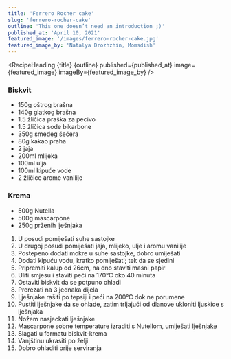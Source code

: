 ```yaml
---
title: 'Ferrero Rocher cake'
slug: 'ferrero-rocher-cake'
outline: 'This one doesn’t need an introduction ;)'
published_at: 'April 10, 2021'
featured_image: '/images/ferrero-rocher-cake.jpg'
featured_image_by: 'Natalya Drozhzhin, Momsdish'
---
```


<script>
    import RecipeHeading from '$lib/RecipeHeading.svelte';
    import IngredientList from '$lib/IngredientList.svelte';
    import PreparationSteps from '$lib/PreparationSteps.svelte';
</script>

<RecipeHeading
{title} {outline} published={published_at}
image={featured_image} imageBy={featured_image_by}
/>

<div class="content">

<IngredientList>

### Biskvit

- 150g oštrog brašna
- 140g glatkog brašna
- 1.5 žličica praška za pecivo
- 1.5 žličica sode bikarbone
- 350g smeđeg šećera
- 80g kakao praha
- 2 jaja
- 200ml mlijeka
- 100ml ulja
- 100ml kipuće vode
- 2 žličice arome vanilije

### Krema

- 500g Nutella
- 500g mascarpone
- 250g prženih lješnjaka

</IngredientList>

<PreparationSteps>

1. U posudi pomiješati suhe sastojke
2. U drugoj posudi pomiješati jaja, mlijeko, ulje i aromu vanilije
3. Postepeno dodati mokre u suhe sastojke, dobro umiješati
4. Dodati kipuću vodu, kratko pomiješati; tek da se sjedini
5. Pripremiti kalup od 26cm, na dno staviti masni papir
6. Uliti smjesu i staviti peći na 170°C oko 40 minuta
7. Ostaviti biskvit da se potpuno ohladi
8. Prerezati na 3 jednaka dijela
9. Lješnjake rašiti po tepsiji i peći na 200°C dok ne porumene
10. Pustiti lješnjake da se ohlade, zatim trljajući od dlanove ukloniti ljuskice s lješnjaka
11. Nožem nasjeckati lješnjake
12. Mascarpone sobne temperature izraditi s Nutellom, umiješati lješnjake
13. Slagati u formatu biskvit-krema
14. Vanjštinu ukrasiti po želji
15. Dobro ohladiti prije serviranja

</PreparationSteps>
</div>
